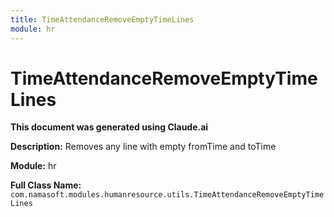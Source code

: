 ```yaml
---
title: TimeAttendanceRemoveEmptyTimeLines
module: hr
---
```



<div class='entity-flows'>

# TimeAttendanceRemoveEmptyTimeLines

**This document was generated using Claude.ai**

**Description:** Removes any line with empty fromTime and toTime

**Module:** hr

**Full Class Name:** `com.namasoft.modules.humanresource.utils.TimeAttendanceRemoveEmptyTimeLines`


</div>

